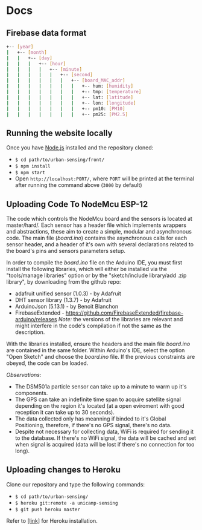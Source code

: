 # Docs
## Firebase data format
```bash
+-- [year]
|   +-- [month]
|   |   +-- [day]
|   |   |   +-- [hour]
|   |   |   |   +-- [minute]
|   |   |   |   |   +-- [second]
|   |   |   |   |   |   +-- [board_MAC_addr]
|   |   |   |   |   |   |   +-- hum: [humidity]
|   |   |   |   |   |   |   +-- tmp: [temperature]
|   |   |   |   |   |   |   +-- lat: [latitude]
|   |   |   |   |   |   |   +-- lon: [longitude]
|   |   |   |   |   |   |   +-- pm10: [PM10]
|   |   |   |   |   |   |   +-- pm25: [PM2.5]
```
## Running the website locally
Once you have [Node.js](https://nodejs.org/en/) installed and the repository cloned:
- `$ cd path/to/urban-sensing/front/`
- `$ npm install`
- `$ npm start`
- Open `http://localhost:PORT/`, where `PORT` will be printed at the terminal after running the command above (`3000` by default)
## Uploading Code To NodeMcu ESP-12
The code which controls the NodeMcu board and the sensors is located at master/hard/. Each sensor has a header file which implements wrappers and abstractions, these aim to create a simple, modular and asynchronous code. The main file (*board.ino*) contains the asynchronous calls for each sensor header, and a header of it's own with several declarations related to the board's pins and sensors parameters setup.

In order to compile the *board.ino* file on the Arduino IDE, you must first install the following libraries, which will either be installed via the "tools/manage libraries" option or by the "sketch/include library/add .zip library", by downloading from the github repo:
- adafruit unified sensor (1.0.3) - by Adafruit
- DHT sensor library (1.3.7) - by Adafruit
- ArduinoJson (5.13.1) - by Benoit Blanchon
- FirebaseExtended - https://github.com/FirebaseExtended/firebase-arduino/releases
*Note:* the versions of the libraries are relevant and might interfere in the code's compilation if not the same as the description.

With the libraries installed, ensure the headers and the main file *board.ino* are contained in the same folder. Within Arduino's IDE, select the option "Open Sketch" and choose the *board.ino* file. If the previous constraints are obeyed, the code can be loaded.

*Observations:*
- The DSM501a particle sensor can take up to a minute to warm up it's components.
- The GPS can take an indefinite time span to acquire satellite signal depending on the region it's located (at a open eviroment with good reception it can take up to 30 seconds).
- The data collected only has meanning if binded to it's Global Positioning, therefore, if there's no GPS signal, there's no data.
- Despite not necessary for collecting data, WiFi is required for sending it to the database. If there's no WiFi signal, the data will be cached and set when signal is acquired (data will be lost if there's no connection for too long). 
 
## Uploading changes to Heroku
Clone our repository and type the following commands:
- `$ cd path/to/urban-sensing/`
- `$ heroku git:remote -a unicamp-sensing`
- `$ git push heroku master`

Refer to [[link]](https://devcenter.heroku.com/articles/heroku-cli) for Heroku installation.

